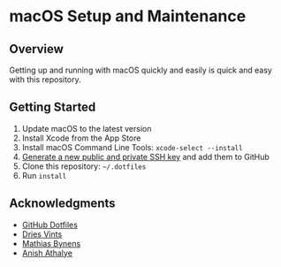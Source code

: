 # macOS Setup and Maintenance

## Overview
Getting up and running with macOS quickly and easily is quick and easy with this repository.

## Getting Started
1. Update macOS to the latest version
2. Install Xcode from the App Store
3. Install macOS Command Line Tools: `xcode-select --install`
4. [Generate a new public and private SSH key](https://help.github.com/en/github/authenticating-to-github/generating-a-new-ssh-key-and-adding-it-to-the-ssh-agent) and add them to GitHub
5. Clone this repository: `~/.dotfiles`
6. Run `install`

## Acknowledgments
- [GitHub Dotfiles](https://dotfiles.github.io/)
- [Dries Vints](https://github.com/driesvints/dotfiles)
- [Mathias Bynens](https://github.com/mathiasbynens/dotfiles)
- [Anish Athalye](https://github.com/anishathalye/dotbot)